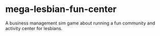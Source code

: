 # mega-lesbian-fun-center
A business management sim game about running a fun community and activity center for lesbians.
